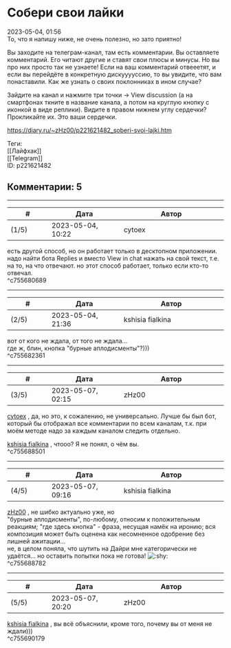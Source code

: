 Собери свои лайки
=================

  
2023-05-04, 01:56  
 То, что я напишу ниже, не очень полезно, но зато приятно!   
   
 Вы заходите на телеграм-канал, там есть комментарии. Вы оставляете комментарий. Его читают другие и ставят свои плюсы и минусы. Но вы про них просто так не узнаете! Если на ваш комментарий отвееетят, и если вы перейдёте в конкретную дискууууссию, то вы увидите, что вам понаставили. Как же узнать о своих поклонниках в ином случае?   
   
 Зайдите на канал и нажмите три точки -> View discussion (а на смартфонах ткните в название канала, а потом на круглую кнопку с иконкой в виде реплики). Видите в правом нижнем углу сердечки? Прокликайте их. Это ваши сердечки.   
  
<https://diary.ru/~zHz00/p221621482_soberi-svoi-lajki.htm>  
  
Теги:  
[[Лайфхак]]  
[[Telegram]]  
ID: p221621482  


Комментарии: 5
--------------

  


---



|         #         |              Дата              |                     Автор                     |           ID           |
| --- | --- | --- | --- |
| (1/5) | 2023-05-04, 10:22 | cytoex | c755680689 |

  
 есть другой способ, но он работает только в десктопном приложении. надо найти бота Replies и вместо View in chat нажать на свой текст, т.е. на то, на что отвечают. но этот способ работает, только если кто-то отвечал.   
 ^c755680689

---



|         #         |              Дата              |                     Автор                     |           ID           |
| --- | --- | --- | --- |
| (2/5) | 2023-05-04, 21:36 | kshisia fialkina | c755682361 |

  
  вот от кого не ждала, от того не ждала...    
 где ж, блин, кнопка "бурные аплодисменты"?)))   
 ^c755682361

---



|         #         |              Дата              |                     Автор                     |           ID           |
| --- | --- | --- | --- |
| (3/5) | 2023-05-07, 02:15 | zHz00 | c755688501 |

  
  [cytoex](https://citoex.diary.ru "Только это красиво и только в этом есть смысл")  , да, но это, к сожалению, не универсально. Лучше бы был бот, который бы отображал все комментарии по всем каналам, т.к. при моём методе надо за каждым каналом следить отдельно.   
   
  [kshisia fialkina](https://kshisi-as-they-are.diary.ru "Don't think about white rabbit")  , чтооо? Я не понял, о чём вы.   
 ^c755688501

---



|         #         |              Дата              |                     Автор                     |           ID           |
| --- | --- | --- | --- |
| (4/5) | 2023-05-07, 09:16 | kshisia fialkina | c755688782 |

  
  [zHz00](https://zHz00.diary.ru "Untitled")  ,  не шибко актуально уже, но    
 "бурные аплодисменты", по-любому, относим к положительным реакциям; "где здесь кнопка" - фраза, несущая намёк на иронию; вся композиция может быть оценена как несомненное одобрение без лишней ажитации...   
  не, в целом поняла, что шутить на Дайри мне категорически не удаётся... но оставить попытки пока не готова!  ![:shy:](//diary.ru/picture/1487.gif)   
 ^c755688782

---



|         #         |              Дата              |                     Автор                     |           ID           |
| --- | --- | --- | --- |
| (5/5) | 2023-05-07, 20:20 | zHz00 | c755690179 |

  
  [kshisia fialkina](https://kshisi-as-they-are.diary.ru "Don't think about white rabbit")  , вы всё объяснили, кроме того, почему вы от меня не ждали)))   
 ^c755690179